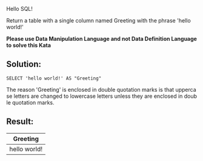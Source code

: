 Hello SQL!

Return a table with a single column named Greeting with the phrase 'hello world!'

**Please use Data Manipulation Language and not Data Definition Language to solve this Kata**

## Solution:

```
SELECT 'hello world!' AS "Greeting"
```

The reason 'Greeting' is enclosed in double quotation marks is that uppercase letters are changed to lowercase letters unless they are enclosed in double quotation marks.

## Result:

| Greeting |
| --- |
| hello world! |